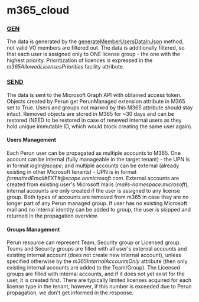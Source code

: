 # m365_cloud

### [GEN](../concepts/gen.md)

The data is generated by the [generateMemberUsersDataInJson](../modules/PerunDataGenerator.md#generatememberusersdatainjson)
method, not valid VO members are filtered out. The data is additionally filtered, so that each user is assigned only to ONE license
group - the one with the highest priority. Prioritization of licences is expressed in the _m365AllowedLicensesPriorities_
facility attribute.

### [SEND](../concepts/send.md)
The data is sent to the Microsoft Graph API with obtained access token. Objects created by Perun
get PerunManaged extension attribute in M365 set to True. Users and groups not marked by this M365 attribute should stay intact.
Removed objects are stored in M365 for ~30 days and can be restored (NEED to be restored in case of renewed internal users as
they hold unique immutable ID, which would block creating the same user again).

#### Users Management
Each Perun user can be propagated as multiple accounts to M365. One account can be internal (fully manageable
in the target tenant) - the UPN is in format _login@scope_; and multiple accounts can be external (already existing
in other Microsoft tenants) - UPN is in format _formattedEmail#EXT#@scope.onmicrosoft.com_. External accounts are created
from existing user's Microsoft mails (_mails-namespace:microsoft_), internal accounts are only created if the user
is assigned to any license group. Both types of accounts are removed from m365 in case they are no longer part of
any Perun managed group. If user has no existing Microsoft mail and no internal identity can be added to group,
the user is skipped and returned in the propagation overview.

#### Groups Management
Perun resource can represent Team, Security group or Licensed group. Teams and Security groups are filled with all user's
external accounts and existing internal account (does not create new internal account), unless specified otherwise
by the _m365InternalAccountsOnly_ attribute (then only existing internal accounts are added to the Team/Group).
The Licensed groups are filled with internal accounts, and if it does not yet exist for the user, it is created first.
There are typically limited licenses acquired for each license type in the tenant, however, if this number is exceeded
due to Perun propagation, we don't get informed in the response.